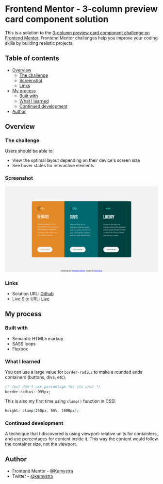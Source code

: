# Frontend Mentor - 3-column preview card component solution

This is a solution to the [3-column preview card component challenge on Frontend Mentor](https://www.frontendmentor.io/challenges/3column-preview-card-component-pH92eAR2-). Frontend Mentor challenges help you improve your coding skills by building realistic projects. 

## Table of contents

- [Overview](#overview)
  - [The challenge](#the-challenge)
  - [Screenshot](#screenshot)
  - [Links](#links)
- [My process](#my-process)
  - [Built with](#built-with)
  - [What I learned](#what-i-learned)
  - [Continued development](#continued-development)
- [Author](#author)

## Overview

### The challenge

Users should be able to:

- View the optimal layout depending on their device's screen size
- See hover states for interactive elements

### Screenshot

![screenshot of website](./images/ss.png)

### Links

- Solution URL: [Github](https://github.com/Kemystra/frontendmentor-column-preview)
- Live Site URL: [Live](https://taupe-wisp-5fa908.netlify.app/)

## My process

### Built with

- Semantic HTML5 markup
- SASS loops
- Flexbox

### What I learned

You can use a large value for `border-radius` to make a rounded ends containers (buttons, divs, etc).
```css
/* Just don't use percentage for its unit */
border-radius: 999px;
```

This is also my first time using `clamp()` function in CSS!
```css
height: clamp(250px, 60%, 1000px);
```

### Continued development

A technique that I discovered is using viewport-relative units for containters, and use percentages for content inside it. This way the content would follow the container size, not the viewport.

## Author

- Frontend Mentor - [@Kemystra](https://www.frontendmentor.io/profile/Kemystra)
- Twitter - [@kemystra](https://www.twitter.com/kemystra)